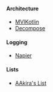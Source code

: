 #### Architecture
- [MVIKotlin](https://github.com/arkivanov/MVIKotlin)
- [Decompose](https://github.com/arkivanov/Decompose)

#### Logging
- [Napier](https://github.com/AAkira/Napier)

#### Lists
- [AAkira's List](https://github.com/AAkira/Kotlin-Multiplatform-Libraries)
